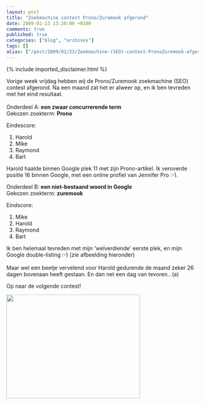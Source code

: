 ```yaml
---
layout: post
title: "Zoekmachine contest Prono/Zuremook afgerond"
date: 2009-01-23 13:20:00 +0100
comments: true
published: true
categories: ["blog", "archives"]
tags: []
alias: ["/post/2009/01/23/Zoekmachine-(SEO)-contest-PronoZuremook-afgerond.aspx", "/post/2009/01/23/zoekmachine-(seo)-contest-pronozuremook-afgerond.aspx"]
---
```

<!-- more -->
{% include imported_disclaimer.html %}
<p>
Vorige week vrijdag hebben wij&nbsp;de Prono/Zuremook zoekmachine&nbsp;(SEO) contest afgerond. Na een maand zat het er alweer op, en ik ben tevreden met het eind resultaat. <br />
<br />
Onderdeel A: <strong>een zwaar concurrerende term</strong> <br />
Gekozen zoekterm: <strong>Prono</strong> 
</p>
<p>
Eindescore: 
</p>
<ol>
	<li>Harold</li>
	<li>Mike</li>
	<li>Raymond</li>
	<li>Bart</li>
</ol>
<p>
Harold haalde binnen Google plek 11 met zijn Prono-artikel. Ik veroverde positie 16 binnen Google, met een online profiel van Jennifer Pro :-). 
</p>
<p>
Onderdeel B: <strong>een niet-bestaand woord in&nbsp;Google&nbsp;</strong><br />
Gekozen zoekterm: <strong>zuremook</strong> 
</p>
<p>
Eindscore: 
</p>
<ol>
	<li>
	<div>
	Mike 
	</div>
	</li>
	<li>
	<div>
	Harold 
	</div>
	</li>
	<li>
	<div>
	Raymond 
	</div>
	</li>
	<li>
	<div>
	Bart 
	</div>
	</li>
</ol>
<p>
Ik ben helemaal tevreden met mijn &#39;welverdiende&#39; eerste plek, en mijn Google double-listing :-) (zie afbeelding hieronder)<br />
<br />
Maar wel een beetje vervelend voor Harold gedurende de maand zeker 26 dagen bovenaan heeft gestaan. En dan net een dag van tevoren.. (a) 
</p>
<p>
Op naar de volgende contest! 
</p>
<a href="/image.axd?picture=2009%2f1%2fseoresults.jpg"><img src="/image.axd?picture=2009%2f1%2fseoresults_tn.jpg" border="0" alt="" width="350" height="272" /> </a>
<p>
&nbsp;
</p>
